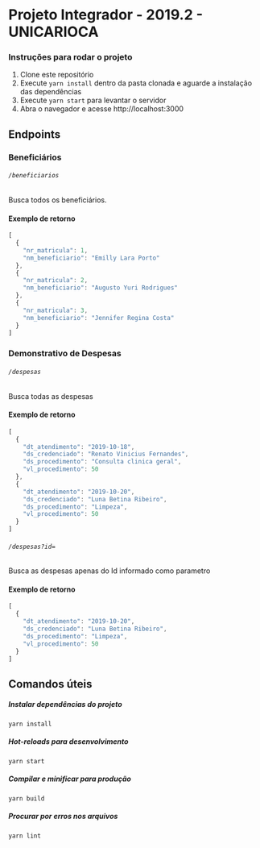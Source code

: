 # Projeto Integrador - 2019.2 - UNICARIOCA
### Instruções para rodar o projeto
1. Clone este repositório
2. Execute ``yarn install`` dentro da pasta clonada e aguarde a instalação das dependências
3. Execute ``yarn start`` para levantar o servidor
4. Abra o navegador e acesse http://localhost:3000


## Endpoints

### Beneficiários
###### `/beneficiarios`
Busca todos os beneficiários.
#### Exemplo de retorno
```javascript
[
  {
    "nr_matricula": 1,
    "nm_beneficiario": "Emilly Lara Porto"
  },
  {
    "nr_matricula": 2,
    "nm_beneficiario": "Augusto Yuri Rodrigues"
  },
  {
    "nr_matricula": 3,
    "nm_beneficiario": "Jennifer Regina Costa"
  }
]

```

### Demonstrativo de Despesas
###### `/despesas`
Busca todas as despesas
#### Exemplo de retorno
```javascript
[
  {
    "dt_atendimento": "2019-10-18",
    "ds_credenciado": "Renato Vinicius Fernandes",
    "ds_procedimento": "Consulta clinica geral",
    "vl_procedimento": 50
  },
  {
    "dt_atendimento": "2019-10-20",
    "ds_credenciado": "Luna Betina Ribeiro",
    "ds_procedimento": "Limpeza",
    "vl_procedimento": 50
  }
]

```

###### `/despesas?id=`
Busca as despesas apenas do Id informado como parametro
#### Exemplo de retorno
```javascript
[
  {
    "dt_atendimento": "2019-10-20",
    "ds_credenciado": "Luna Betina Ribeiro",
    "ds_procedimento": "Limpeza",
    "vl_procedimento": 50
  }
]

```


## Comandos úteis 
##### Instalar dependências do projeto
```
yarn install
```

##### Hot-reloads para desenvolvimento
```
yarn start
```

##### Compilar e minificar para produção
```
yarn build
```

##### Procurar por erros nos arquivos
```
yarn lint
```
